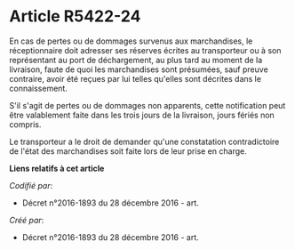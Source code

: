 # Article R5422-24

En cas de pertes ou de dommages survenus aux marchandises, le réceptionnaire doit adresser ses réserves écrites au
transporteur ou à son représentant au port de déchargement, au plus tard au moment de la livraison, faute de quoi les
marchandises sont présumées, sauf preuve contraire, avoir été reçues par lui telles qu'elles sont décrites dans le
connaissement.

S'il s'agit de pertes ou de dommages non apparents, cette notification peut être valablement faite dans les trois jours de la
livraison, jours fériés non compris.

Le transporteur a le droit de demander qu'une constatation contradictoire de l'état des marchandises soit faite lors de leur
prise en charge.

**Liens relatifs à cet article**

_Codifié par_:

  - Décret n°2016-1893 du 28 décembre 2016 - art.

_Créé par_:

  - Décret n°2016-1893 du 28 décembre 2016 - art.
